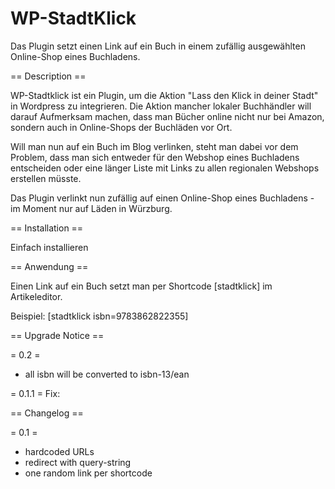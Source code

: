 WP-StadtKlick
=============

Das Plugin setzt einen Link auf ein Buch in einem zufällig ausgewählten Online-Shop eines Buchladens. 

== Description ==

WP-Stadtklick ist ein Plugin, um die Aktion "Lass den Klick in deiner Stadt" in Wordpress zu integrieren. Die Aktion mancher lokaler Buchhändler will darauf Aufmerksam machen, dass man Bücher online nicht nur bei Amazon, sondern auch in Online-Shops der Buchläden vor Ort.

Will man nun auf ein Buch im Blog verlinken, steht man dabei vor dem Problem, dass man sich entweder für den Webshop eines Buchladens entscheiden oder eine länger Liste mit Links zu allen regionalen Webshops erstellen müsste. 

Das Plugin verlinkt nun zufällig auf einen Online-Shop eines Buchladens - im Moment nur auf Läden in Würzburg.

== Installation ==

Einfach installieren

== Anwendung ==

Einen Link auf ein Buch setzt man per Shortcode [stadtklick] im Artikeleditor.

Beispiel:
[stadtklick isbn=9783862822355]

== Upgrade Notice ==

= 0.2 =

+ all isbn will be converted to isbn-13/ean

= 0.1.1 =
Fix: 

== Changelog ==

= 0.1 =

* hardcoded URLs
* redirect with query-string
* one random link per shortcode